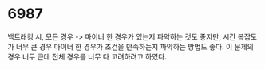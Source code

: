 # 6987
백트래킹 시, 모든 경우 -> 마이너 한 경우가 있는지 파악하는 것도 좋지만, 시간 복잡도가 너무 큰 경우 마이너 한 경우가 조건을 만족하는지 파악하는 방법도 좋다. 이 문제의 경우 너무 큰데 전체 경우를 너무 다 고려하려고 하였다.
